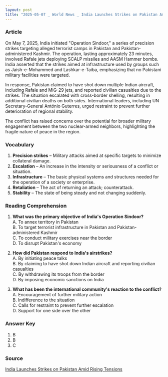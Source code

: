 ```yaml
---
layout: post
title: "2025-05-07 _ World News _ India Launches Strikes on Pakistan Amid Rising Tensions"
---
```


### Article

On May 7, 2025, India initiated "Operation Sindoor," a series of precision strikes targeting alleged terrorist camps in Pakistan and Pakistan-administered Kashmir. The operation, lasting approximately 23 minutes, involved Rafale jets deploying SCALP missiles and AASM Hammer bombs. India asserted that the strikes aimed at infrastructure used by groups such as Jaish-e-Mohammed and Lashkar-e-Taiba, emphasizing that no Pakistani military facilities were targeted.

In response, Pakistan claimed to have shot down multiple Indian aircraft, including Rafale and MiG-29 jets, and reported civilian casualties due to the strikes. The situation escalated with cross-border shelling, resulting in additional civilian deaths on both sides. International leaders, including UN Secretary-General António Guterres, urged restraint to prevent further deterioration of regional stability.

The conflict has raised concerns over the potential for broader military engagement between the two nuclear-armed neighbors, highlighting the fragile nature of peace in the region.

<!-- split -->

### Vocabulary

1. **Precision strikes** – Military attacks aimed at specific targets to minimize collateral damage.
2. **Escalation** – An increase in the intensity or seriousness of a conflict or situation.
3. **Infrastructure** – The basic physical systems and structures needed for the operation of a society or enterprise.
4. **Retaliation** – The act of returning an attack; counterattack.
5. **Stability** – The state of being steady and not changing suddenly.

<!-- split -->

### Reading Comprehension

1. **What was the primary objective of India's Operation Sindoor?**  
   A. To annex territory in Pakistan  
   B. To target terrorist infrastructure in Pakistan and Pakistan-administered Kashmir  
   C. To conduct military exercises near the border  
   D. To disrupt Pakistan's economy  

2. **How did Pakistan respond to India's airstrikes?**  
   A. By initiating peace talks  
   B. By claiming to have shot down Indian aircraft and reporting civilian casualties  
   C. By withdrawing its troops from the border  
   D. By imposing economic sanctions on India  

3. **What has been the international community's reaction to the conflict?**  
   A. Encouragement of further military action  
   B. Indifference to the situation  
   C. Calls for restraint to prevent further escalation  
   D. Support for one side over the other  

<!-- split -->

### Answer Key

1. B  
2. B  
3. C  

<!-- split -->

### Source

[India Launches Strikes on Pakistan Amid Rising Tensions](https://www.ndtv.com/india-news/india-pakistan-tension-live-update-operation-sindoor-pahalgam-terror-attack-jammu-and-kashmir-rajasthan-blackout-in-punjab-8366542?utm_source=chatgpt.com)
